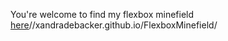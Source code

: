 You're welcome to find my flexbox minefield [here](https:)//xandradebacker.github.io/FlexboxMinefield/
